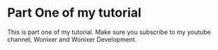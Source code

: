 # Part One of my tutorial
This is part one of my tutorial. Make sure you subscribe to my youtube channel, Wonixer and Wonixer Development.

